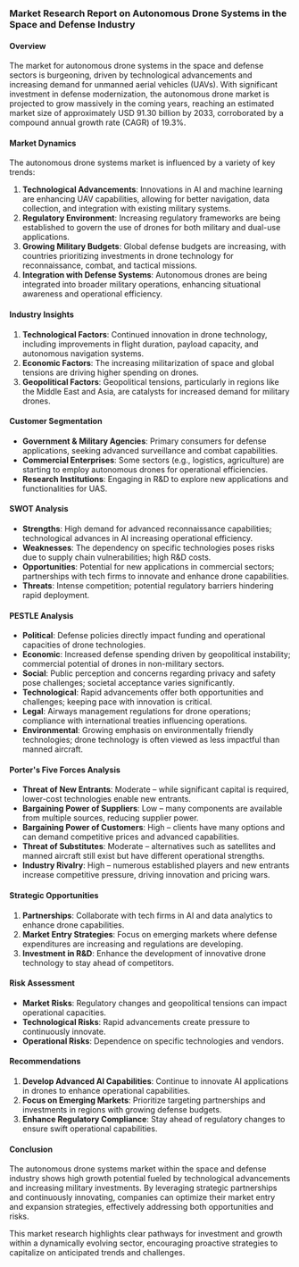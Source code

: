 ### Market Research Report on Autonomous Drone Systems in the Space and Defense Industry

#### Overview
The market for autonomous drone systems in the space and defense sectors is burgeoning, driven by technological advancements and increasing demand for unmanned aerial vehicles (UAVs). With significant investment in defense modernization, the autonomous drone market is projected to grow massively in the coming years, reaching an estimated market size of approximately USD 91.30 billion by 2033, corroborated by a compound annual growth rate (CAGR) of 19.3%.

#### Market Dynamics
The autonomous drone systems market is influenced by a variety of key trends:
1. **Technological Advancements**: Innovations in AI and machine learning are enhancing UAV capabilities, allowing for better navigation, data collection, and integration with existing military systems.
2. **Regulatory Environment**: Increasing regulatory frameworks are being established to govern the use of drones for both military and dual-use applications.
3. **Growing Military Budgets**: Global defense budgets are increasing, with countries prioritizing investments in drone technology for reconnaissance, combat, and tactical missions.
4. **Integration with Defense Systems**: Autonomous drones are being integrated into broader military operations, enhancing situational awareness and operational efficiency.

#### Industry Insights
1. **Technological Factors**: Continued innovation in drone technology, including improvements in flight duration, payload capacity, and autonomous navigation systems.
2. **Economic Factors**: The increasing militarization of space and global tensions are driving higher spending on drones.
3. **Geopolitical Factors**: Geopolitical tensions, particularly in regions like the Middle East and Asia, are catalysts for increased demand for military drones.

#### Customer Segmentation
- **Government & Military Agencies**: Primary consumers for defense applications, seeking advanced surveillance and combat capabilities.
- **Commercial Enterprises**: Some sectors (e.g., logistics, agriculture) are starting to employ autonomous drones for operational efficiencies.
- **Research Institutions**: Engaging in R&D to explore new applications and functionalities for UAS.

#### SWOT Analysis
- **Strengths**: High demand for advanced reconnaissance capabilities; technological advances in AI increasing operational efficiency.
- **Weaknesses**: The dependency on specific technologies poses risks due to supply chain vulnerabilities; high R&D costs.
- **Opportunities**: Potential for new applications in commercial sectors; partnerships with tech firms to innovate and enhance drone capabilities.
- **Threats**: Intense competition; potential regulatory barriers hindering rapid deployment.

#### PESTLE Analysis
- **Political**: Defense policies directly impact funding and operational capacities of drone technologies.
- **Economic**: Increased defense spending driven by geopolitical instability; commercial potential of drones in non-military sectors.
- **Social**: Public perception and concerns regarding privacy and safety pose challenges; societal acceptance varies significantly.
- **Technological**: Rapid advancements offer both opportunities and challenges; keeping pace with innovation is critical.
- **Legal**: Airways management regulations for drone operations; compliance with international treaties influencing operations.
- **Environmental**: Growing emphasis on environmentally friendly technologies; drone technology is often viewed as less impactful than manned aircraft.

#### Porter's Five Forces Analysis
- **Threat of New Entrants**: Moderate – while significant capital is required, lower-cost technologies enable new entrants.
- **Bargaining Power of Suppliers**: Low – many components are available from multiple sources, reducing supplier power.
- **Bargaining Power of Customers**: High – clients have many options and can demand competitive prices and advanced capabilities.
- **Threat of Substitutes**: Moderate – alternatives such as satellites and manned aircraft still exist but have different operational strengths.
- **Industry Rivalry**: High – numerous established players and new entrants increase competitive pressure, driving innovation and pricing wars.

#### Strategic Opportunities
1. **Partnerships**: Collaborate with tech firms in AI and data analytics to enhance drone capabilities.
2. **Market Entry Strategies**: Focus on emerging markets where defense expenditures are increasing and regulations are developing.
3. **Investment in R&D**: Enhance the development of innovative drone technology to stay ahead of competitors.

#### Risk Assessment
- **Market Risks**: Regulatory changes and geopolitical tensions can impact operational capacities.
- **Technological Risks**: Rapid advancements create pressure to continuously innovate.
- **Operational Risks**: Dependence on specific technologies and vendors.

#### Recommendations
1. **Develop Advanced AI Capabilities**: Continue to innovate AI applications in drones to enhance operational capabilities.
2. **Focus on Emerging Markets**: Prioritize targeting partnerships and investments in regions with growing defense budgets.
3. **Enhance Regulatory Compliance**: Stay ahead of regulatory changes to ensure swift operational capabilities.

#### Conclusion
The autonomous drone systems market within the space and defense industry shows high growth potential fueled by technological advancements and increasing military investments. By leveraging strategic partnerships and continuously innovating, companies can optimize their market entry and expansion strategies, effectively addressing both opportunities and risks.

This market research highlights clear pathways for investment and growth within a dynamically evolving sector, encouraging proactive strategies to capitalize on anticipated trends and challenges.